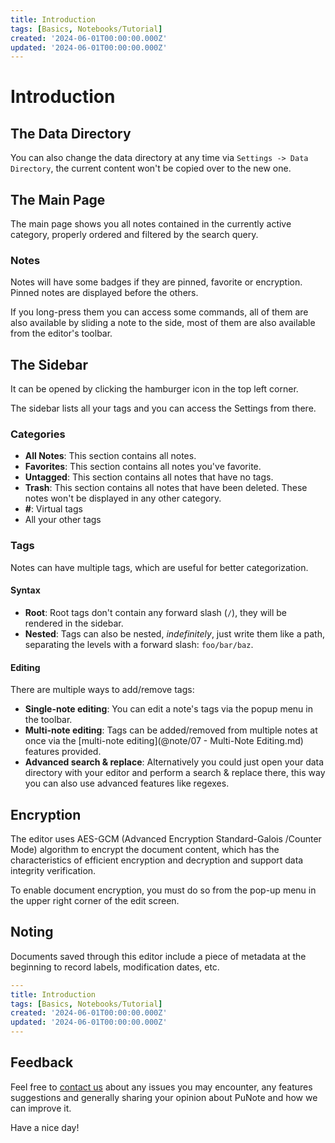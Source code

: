 ```yaml
---
title: Introduction
tags: [Basics, Notebooks/Tutorial]
created: '2024-06-01T00:00:00.000Z'
updated: '2024-06-01T00:00:00.000Z'
---
```


# Introduction

## The Data Directory

You can also change the data directory at any time via `Settings -> Data Directory`, the current content won't be copied over to the new one.

## The Main Page

The main page shows you all notes contained in the currently active category, properly ordered and filtered by the search query.

### Notes

Notes will have some badges if they are pinned, favorite or encryption.
Pinned notes are displayed before the others.

If you long-press them you can access some commands, all of them are also available by sliding a note to the side, most of them are also available from the editor's toolbar.

## The Sidebar

It can be opened by clicking the hamburger icon in the top left corner.

The sidebar lists all your tags and you can access the Settings from there.

### Categories

- **All Notes**: This section contains all notes.
- **Favorites**: This section contains all notes you've favorite.
- **Untagged**: This section contains all notes that have no tags.
- **Trash**: This section contains all notes that have been deleted. These notes won't be displayed in any other category.
- **#**: Virtual tags
- All your other tags
  
### Tags

Notes can have multiple tags, which are useful for better categorization.

#### Syntax

- **Root**: Root tags don't contain any forward slash (`/`), they will be rendered in the sidebar.
- **Nested**: Tags can also be nested, _indefinitely_, just write them like a path, separating the levels with a forward slash: `foo/bar/baz`.

#### Editing

There are multiple ways to add/remove tags:

- **Single-note editing**: You can edit a note's tags via the popup menu in the toolbar.
- **Multi-note editing**: Tags can be added/removed from multiple notes at once via the [multi-note editing](@note/07 - Multi-Note Editing.md) features provided.
- **Advanced search & replace**: Alternatively you could just open your data directory with your editor and perform a search & replace there, this way you can also use advanced features like regexes.

## Encryption

The editor uses AES-GCM (Advanced Encryption Standard-Galois /Counter Mode) algorithm to encrypt the document content, which has the characteristics of efficient encryption and decryption and support data integrity verification.

To enable document encryption, you must do so from the pop-up menu in the upper right corner of the edit screen.

## Noting

Documents saved through this editor include a piece of metadata at the beginning to record labels, modification dates, etc.

```yaml
---
title: Introduction
tags: [Basics, Notebooks/Tutorial]
created: '2024-06-01T00:00:00.000Z'
updated: '2024-06-01T00:00:00.000Z'
---
```

## Feedback

Feel free to [contact us](https://github.com/punote/punote/issues) about any issues you may encounter, any features suggestions and generally sharing your opinion about PuNote and how we can improve it.

Have a nice day!
